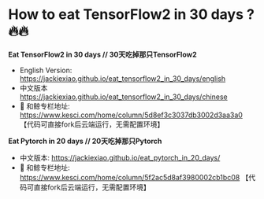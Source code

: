 # How to eat TensorFlow2 in 30 days ?🔥🔥

**Eat TensorFlow2 in 30 days // 30天吃掉那只TensorFlow2**

* English Version: https://jackiexiao.github.io/eat_tensorflow2_in_30_days/english
* 中文版本 https://jackiexiao.github.io/eat_tensorflow2_in_30_days/chinese
* 🐳 和鲸专栏地址: https://www.kesci.com/home/column/5d8ef3c3037db3002d3aa3a0 【代码可直接fork后云端运行，无需配置环境】

**Eat Pytorch in 20 days // 20天吃掉那只Pytorch**

* 中文版本: https://jackiexiao.github.io/eat_pytorch_in_20_days/
* 🐳 和鲸专栏地址: https://www.kesci.com/home/column/5f2ac5d8af3980002cb1bc08 【代码可直接fork后云端运行，无需配置环境】
